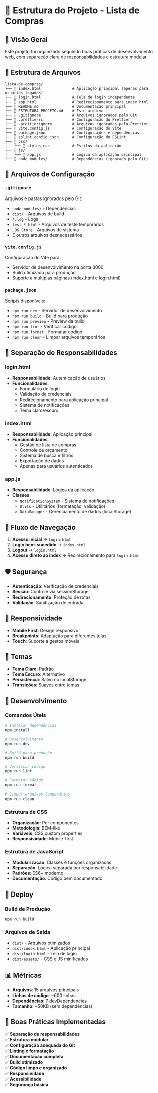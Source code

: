 # 📁 Estrutura do Projeto - Lista de Compras

## 🎯 Visão Geral
Este projeto foi organizado seguindo boas práticas de desenvolvimento web, com separação clara de responsabilidades e estrutura modular.

## 📂 Estrutura de Arquivos

```
lista-de-compras/
├── 📄 index.html              # Aplicação principal (apenas para usuários logados)
├── 📄 login.html              # Tela de login independente
├── 📄 app.html                # Redirecionamento para index.html
├── 📄 README.md               # Documentação principal
├── 📄 ESTRUTURA_PROJETO.md    # Este arquivo
├── 📄 .gitignore              # Arquivos ignorados pelo Git
├── 📄 .prettierrc             # Configuração do Prettier
├── 📄 .prettierignore         # Arquivos ignorados pelo Prettier
├── 📄 vite.config.js          # Configuração do Vite
├── 📄 package.json            # Configurações e dependências
├── 📄 eslint.config.json      # Configuração do ESLint
├── 📁 css/
│   └── 📄 styles.css          # Estilos da aplicação
├── 📁 js/
│   └── 📄 app.js              # Lógica da aplicação principal
└── 📁 node_modules/           # Dependências (ignorado pelo Git)
```

## 🔧 Arquivos de Configuração

### `.gitignore`
Arquivos e pastas ignorados pelo Git:
- `node_modules/` - Dependências
- `dist/` - Arquivos de build
- `*.log` - Logs
- `test-*.html` - Arquivos de teste temporários
- `.DS_Store` - Arquivos de sistema
- E outros arquivos desnecessários

### `vite.config.js`
Configuração do Vite para:
- Servidor de desenvolvimento na porta 3000
- Build otimizado para produção
- Suporte a múltiplas páginas (index.html e login.html)

### `package.json`
Scripts disponíveis:
- `npm run dev` - Servidor de desenvolvimento
- `npm run build` - Build para produção
- `npm run preview` - Preview da build
- `npm run lint` - Verificar código
- `npm run format` - Formatar código
- `npm run clean` - Limpar arquivos temporários

## 🎨 Separação de Responsabilidades

### **login.html**
- **Responsabilidade**: Autenticação de usuários
- **Funcionalidades**:
  - Formulário de login
  - Validação de credenciais
  - Redirecionamento para aplicação principal
  - Sistema de notificações
  - Tema claro/escuro

### **index.html**
- **Responsabilidade**: Aplicação principal
- **Funcionalidades**:
  - Gestão de lista de compras
  - Controle de orçamento
  - Sistema de busca e filtros
  - Exportação de dados
  - Apenas para usuários autenticados

### **app.js**
- **Responsabilidade**: Lógica da aplicação
- **Classes**:
  - `NotificationSystem` - Sistema de notificações
  - `Utils` - Utilitários (formatação, validação)
  - `DataManager` - Gerenciamento de dados (localStorage)

## 🔄 Fluxo de Navegação

1. **Acesso inicial** → `login.html`
2. **Login bem-sucedido** → `index.html`
3. **Logout** → `login.html`
4. **Acesso direto ao index** → Redirecionamento para `login.html`

## 🛡️ Segurança

- **Autenticação**: Verificação de credenciais
- **Sessão**: Controle via sessionStorage
- **Redirecionamento**: Proteção de rotas
- **Validação**: Sanitização de entrada

## 📱 Responsividade

- **Mobile First**: Design responsivo
- **Breakpoints**: Adaptação para diferentes telas
- **Touch**: Suporte a gestos móveis

## 🎨 Temas

- **Tema Claro**: Padrão
- **Tema Escuro**: Alternativo
- **Persistência**: Salvo no localStorage
- **Transições**: Suaves entre temas

## 🔧 Desenvolvimento

### **Comandos Úteis**
```bash
# Instalar dependências
npm install

# Desenvolvimento
npm run dev

# Build para produção
npm run build

# Verificar código
npm run lint

# Formatar código
npm run format

# Limpar arquivos temporários
npm run clean
```

### **Estrutura de CSS**
- **Organização**: Por componentes
- **Metodologia**: BEM-like
- **Variáveis**: CSS custom properties
- **Responsividade**: Mobile-first

### **Estrutura de JavaScript**
- **Modularização**: Classes e funções organizadas
- **Separação**: Lógica separada por responsabilidade
- **Padrões**: ES6+ moderno
- **Documentação**: Código bem documentado

## 🚀 Deploy

### **Build de Produção**
```bash
npm run build
```

### **Arquivos de Saída**
- `dist/` - Arquivos otimizados
- `dist/index.html` - Aplicação principal
- `dist/login.html` - Tela de login
- `dist/assets/` - CSS e JS minificados

## 📊 Métricas

- **Arquivos**: 15 arquivos principais
- **Linhas de código**: ~600 linhas
- **Dependências**: 7 devDependencies
- **Tamanho**: ~50KB (sem dependências)

## 🎯 Boas Práticas Implementadas

✅ **Separação de responsabilidades**  
✅ **Estrutura modular**  
✅ **Configuração adequada do Git**  
✅ **Linting e formatação**  
✅ **Documentação completa**  
✅ **Build otimizado**  
✅ **Código limpo e organizado**  
✅ **Responsividade**  
✅ **Acessibilidade**  
✅ **Segurança básica**
